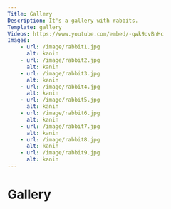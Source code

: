 ```yaml
---
Title: Gallery
Description: It's a gallery with rabbits.
Template: gallery
Videos: https://www.youtube.com/embed/-qwk9ovBnHc
Images:
    - url: /image/rabbit1.jpg
      alt: kanin
    - url: /image/rabbit2.jpg
      alt: kanin
    - url: /image/rabbit3.jpg
      alt: kanin
    - url: /image/rabbit4.jpg
      alt: kanin
    - url: /image/rabbit5.jpg
      alt: kanin
    - url: /image/rabbit6.jpg
      alt: kanin
    - url: /image/rabbit7.jpg
      alt: kanin
    - url: /image/rabbit8.jpg
      alt: kanin
    - url: /image/rabbit9.jpg
      alt: kanin
---
```


Gallery
===========